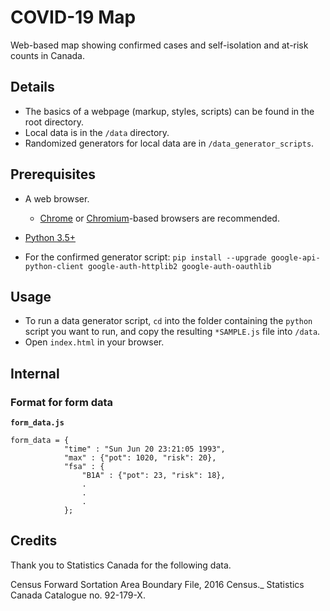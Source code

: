 # COVID-19 Map

Web-based map showing confirmed cases and self-isolation and at-risk counts in Canada.

## Details

- The basics of a webpage (markup, styles, scripts) can be found in the root directory.
- Local data is in the `/data` directory.
- Randomized generators for local data are in `/data_generator_scripts`.

## Prerequisites

- A web browser.
  - [Chrome](https://www.google.com/chrome) or [Chromium](https://www.chromium.org)-based browsers are recommended.
- [Python 3.5+](https://www.python.org/)

- For the confirmed generator script: `pip install --upgrade google-api-python-client google-auth-httplib2 google-auth-oauthlib`

## Usage

- To run a data generator script, `cd` into the folder containing the `python` script you want to run, and copy the resulting `*SAMPLE.js` file into `/data`.
- Open `index.html` in your browser.

## Internal

### Format for form data

**`form_data.js`**

```
form_data = {
            "time" : "Sun Jun 20 23:21:05 1993", 
            "max" : {"pot": 1020, "risk": 20},
            "fsa" : {
                "B1A" : {"pot": 23, "risk": 18},
                .
                .
                .
            };  
```


## Credits

Thank you to Statistics Canada for the following data.

Census Forward Sortation Area Boundary File, 2016 Census._ Statistics Canada Catalogue no. 92-179-X.
